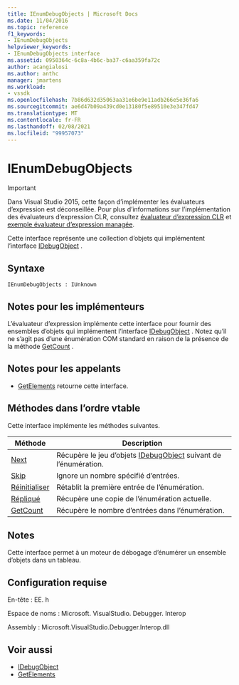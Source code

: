 ```yaml
---
title: IEnumDebugObjects | Microsoft Docs
ms.date: 11/04/2016
ms.topic: reference
f1_keywords:
- IEnumDebugObjects
helpviewer_keywords:
- IEnumDebugObjects interface
ms.assetid: 0950364c-6c8a-4b6c-ba37-c6aa359fa72c
author: acangialosi
ms.author: anthc
manager: jmartens
ms.workload:
- vssdk
ms.openlocfilehash: 7b86d632d35063aa31e6be9e11adb266e5e36fa6
ms.sourcegitcommit: ae6d47b09a439cd0e13180f5e89510e3e347fd47
ms.translationtype: MT
ms.contentlocale: fr-FR
ms.lasthandoff: 02/08/2021
ms.locfileid: "99957073"
---
```

# <a name="ienumdebugobjects"></a>IEnumDebugObjects
> [!IMPORTANT]
> Dans Visual Studio 2015, cette façon d’implémenter les évaluateurs d’expression est déconseillée. Pour plus d’informations sur l’implémentation des évaluateurs d’expression CLR, consultez [évaluateur d’expression CLR](https://github.com/Microsoft/ConcordExtensibilitySamples/wiki/CLR-Expression-Evaluators) et [exemple évaluateur d’expression managée](https://github.com/Microsoft/ConcordExtensibilitySamples/wiki/Managed-Expression-Evaluator-Sample).

 Cette interface représente une collection d’objets qui implémentent l’interface [IDebugObject](../../../extensibility/debugger/reference/idebugobject.md) .

## <a name="syntax"></a>Syntaxe

```
IEnumDebugObjects : IUnknown
```

## <a name="notes-for-implementers"></a>Notes pour les implémenteurs
 L’évaluateur d’expression implémente cette interface pour fournir des ensembles d’objets qui implémentent l’interface [IDebugObject](../../../extensibility/debugger/reference/idebugobject.md) . Notez qu’il ne s’agit pas d’une énumération COM standard en raison de la présence de la méthode [GetCount](../../../extensibility/debugger/reference/ienumdebugobjects-getcount.md) .

## <a name="notes-for-callers"></a>Notes pour les appelants
- [GetElements](../../../extensibility/debugger/reference/idebugarrayobject-getelements.md) retourne cette interface.

## <a name="methods-in-vtable-order"></a>Méthodes dans l’ordre vtable
 Cette interface implémente les méthodes suivantes.

|Méthode|Description|
|------------|-----------------|
|[Next](../../../extensibility/debugger/reference/ienumdebugobjects-next.md)|Récupère le jeu d’objets [IDebugObject](../../../extensibility/debugger/reference/idebugobject.md) suivant de l’énumération.|
|[Skip](../../../extensibility/debugger/reference/ienumdebugobjects-skip.md)|Ignore un nombre spécifié d’entrées.|
|[Réinitialiser](../../../extensibility/debugger/reference/ienumdebugobjects-reset.md)|Rétablit la première entrée de l’énumération.|
|[Répliqué](../../../extensibility/debugger/reference/ienumdebugobjects-clone.md)|Récupère une copie de l’énumération actuelle.|
|[GetCount](../../../extensibility/debugger/reference/ienumdebugobjects-getcount.md)|Récupère le nombre d’entrées dans l’énumération.|

## <a name="remarks"></a>Notes
 Cette interface permet à un moteur de débogage d’énumérer un ensemble d’objets dans un tableau.

## <a name="requirements"></a>Configuration requise
 En-tête : EE. h

 Espace de noms : Microsoft. VisualStudio. Debugger. Interop

 Assembly : Microsoft.VisualStudio.Debugger.Interop.dll

## <a name="see-also"></a>Voir aussi
- [IDebugObject](../../../extensibility/debugger/reference/idebugobject.md)
- [GetElements](../../../extensibility/debugger/reference/idebugarrayobject-getelements.md)
